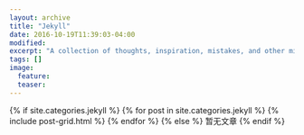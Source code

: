 ```yaml
---
layout: archive
title: "Jekyll"
date: 2016-10-19T11:39:03-04:00
modified:
excerpt: "A collection of thoughts, inspiration, mistakes, and other minutia."
tags: []
image:
  feature:
  teaser:
---
```


<div class="tiles">
{% if site.categories.jekyll %}
  {% for post in site.categories.jekyll %}
    {% include post-grid.html %}
  {% endfor %}
{% else %}
    暂无文章
{% endif %}
</div><!-- /.tiles -->